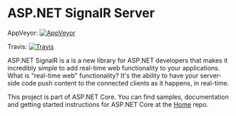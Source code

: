 ASP.NET SignalR Server
========

AppVeyor: [![AppVeyor](https://ci.appveyor.com/api/projects/status/rx21cyyt494kak2v/branch/dev?svg=true)](https://ci.appveyor.com/project/aspnetci/SignalR-Server/branch/dev)

Travis:   [![Travis](https://travis-ci.org/aspnet/SignalR-Server.svg?branch=dev)](https://travis-ci.org/aspnet/SignalR-Server)

ASP.NET SignalR is a is a new library for ASP.NET developers that makes it incredibly simple to add real-time web functionality to your applications. What is "real-time web" functionality? It's the ability to have your server-side code push content to the connected clients as it happens, in real-time.

This project is part of ASP.NET Core. You can find samples, documentation and getting started instructions for ASP.NET Core at the [Home](https://github.com/aspnet/home) repo.
